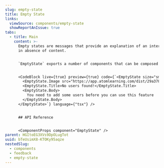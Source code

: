 ```yaml
---
slug: empty-state
title: Empty State
links:
  viewSource: components/empty-state
  showReportAnIssue: true
tabs:
  - title: Main
    content: >-
      Empty states are messages that provide an explanation of an interface
      in absence of content.


      `EmptyState` exports a number of components that can be composed together to create a message. The message can include Title and/or Body and sometimes they appear together with an illustration and actionable buttons. There are 5 different size variants of `EmptyState` ( 'xs', 'sm', 'md', 'lg' and 'xl').


      <CodeBlock live={true} preview={true} code={`<EmptyState size="sm">
        <EmptyState.Image src="https://app.atomlearning.com/dist/29a378dc127c669808f2.svg" alt="" />
        <EmptyState.Title>No users found!</EmptyState.Title>
        <EmptyState.Body>
          You need to add some users before you can use this feature
        </EmptyState.Body>
      </EmptyState>`} language={"tsx"} />


      ## API Reference


      <ComponentProps component="EmptyState" />
parent: HGItoEG3XVs9DpOLugTot
uuid: bTeUsimX8-KTOKy95aqze
nestedSlug:
  - components
  - feedback
  - empty-state
---
```

